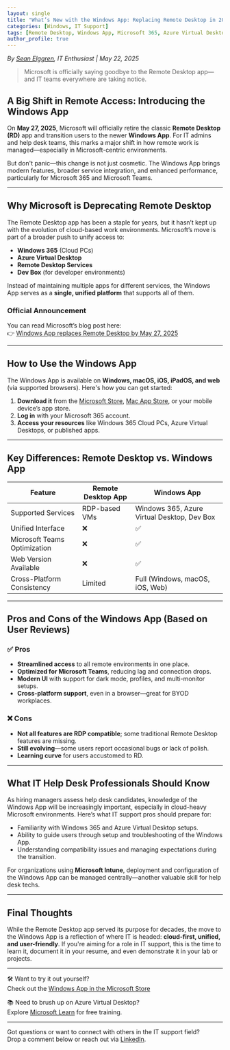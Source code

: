 ```yaml
---
layout: single
title: "What’s New with the Windows App: Replacing Remote Desktop in 2025"
categories: [Windows, IT Support]
tags: [Remote Desktop, Windows App, Microsoft 365, Azure Virtual Desktop, IT Help Desk]
author_profile: true
---
```


*By [Sean Elggren](https://www.linkedin.com/in/sean-m-elggren-3477271a5/), IT Enthusiast | May 22, 2025*

> Microsoft is officially saying goodbye to the Remote Desktop app—and IT teams everywhere are taking notice.

## A Big Shift in Remote Access: Introducing the Windows App

On **May 27, 2025**, Microsoft will officially retire the classic **Remote Desktop (RD)** app and transition users to the newer **Windows App**. For IT admins and help desk teams, this marks a major shift in how remote work is managed—especially in Microsoft-centric environments.

But don't panic—this change is not just cosmetic. The Windows App brings modern features, broader service integration, and enhanced performance, particularly for Microsoft 365 and Microsoft Teams.

---

## Why Microsoft is Deprecating Remote Desktop

The Remote Desktop app has been a staple for years, but it hasn’t kept up with the evolution of cloud-based work environments. Microsoft’s move is part of a broader push to unify access to:

- **Windows 365** (Cloud PCs)
- **Azure Virtual Desktop**
- **Remote Desktop Services**
- **Dev Box** (for developer environments)

Instead of maintaining multiple apps for different services, the Windows App serves as a **single, unified platform** that supports all of them.

### Official Announcement
You can read Microsoft’s blog post here:  
👉 [Windows App replaces Remote Desktop by May 27, 2025](https://techcommunity.microsoft.com/t5/windows-it-pro-blog/the-windows-app-a-new-way-to-connect-to-remote-pcs-and-apps/ba-p/4042300)

---

## How to Use the Windows App

The Windows App is available on **Windows, macOS, iOS, iPadOS, and web** (via supported browsers). Here's how you can get started:

1. **Download it** from the [Microsoft Store](https://apps.microsoft.com/detail/windows-app/9nblggh4nns1), [Mac App Store](https://apps.apple.com/app/windows-app/id1234567890), or your mobile device’s app store.
2. **Log in** with your Microsoft 365 account.
3. **Access your resources** like Windows 365 Cloud PCs, Azure Virtual Desktops, or published apps.

---

## Key Differences: Remote Desktop vs. Windows App

| Feature                          | Remote Desktop App          | Windows App                          |
|----------------------------------|-----------------------------|--------------------------------------|
| Supported Services               | RDP-based VMs               | Windows 365, Azure Virtual Desktop, Dev Box |
| Unified Interface                | ❌                           | ✅                                    |
| Microsoft Teams Optimization     | ❌                           | ✅                                    |
| Web Version Available            | ❌                           | ✅                                    |
| Cross-Platform Consistency       | Limited                     | Full (Windows, macOS, iOS, Web)      |

---

## Pros and Cons of the Windows App (Based on User Reviews)

### ✅ Pros
- **Streamlined access** to all remote environments in one place.
- **Optimized for Microsoft Teams**, reducing lag and connection drops.
- **Modern UI** with support for dark mode, profiles, and multi-monitor setups.
- **Cross-platform support**, even in a browser—great for BYOD workplaces.

### ❌ Cons
- **Not all features are RDP compatible**; some traditional Remote Desktop features are missing.
- **Still evolving**—some users report occasional bugs or lack of polish.
- **Learning curve** for users accustomed to RD.

---

## What IT Help Desk Professionals Should Know

As hiring managers assess help desk candidates, knowledge of the Windows App will be increasingly important, especially in cloud-heavy Microsoft environments. Here’s what IT support pros should prepare for:

- Familiarity with Windows 365 and Azure Virtual Desktop setups.
- Ability to guide users through setup and troubleshooting of the Windows App.
- Understanding compatibility issues and managing expectations during the transition.

For organizations using **Microsoft Intune**, deployment and configuration of the Windows App can be managed centrally—another valuable skill for help desk techs.

---

## Final Thoughts

While the Remote Desktop app served its purpose for decades, the move to the Windows App is a reflection of where IT is headed: **cloud-first, unified, and user-friendly**. If you're aiming for a role in IT support, this is the time to learn it, document it in your resume, and even demonstrate it in your lab or projects.

---

🛠 Want to try it out yourself?  
Check out the [Windows App in the Microsoft Store](https://apps.microsoft.com/detail/windows-app/9nblggh4nns1)

📚 Need to brush up on Azure Virtual Desktop?  
Explore [Microsoft Learn](https://learn.microsoft.com/en-us/azure/virtual-desktop/) for free training.

---

Got questions or want to connect with others in the IT support field?  
Drop a comment below or reach out via [LinkedIn](https://www.linkedin.com).

